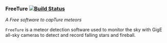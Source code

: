 ### FreeTure [![Build Status](https://travis-ci.org/fripon/freeture.svg?branch=master)](https://travis-ci.org/fripon/freeture)

*A Free software to capTure meteors*

`FreeTure` is a meteor detection software used to monitor the sky with GigE all-sky cameras to detect and record falling stars and fireball.
